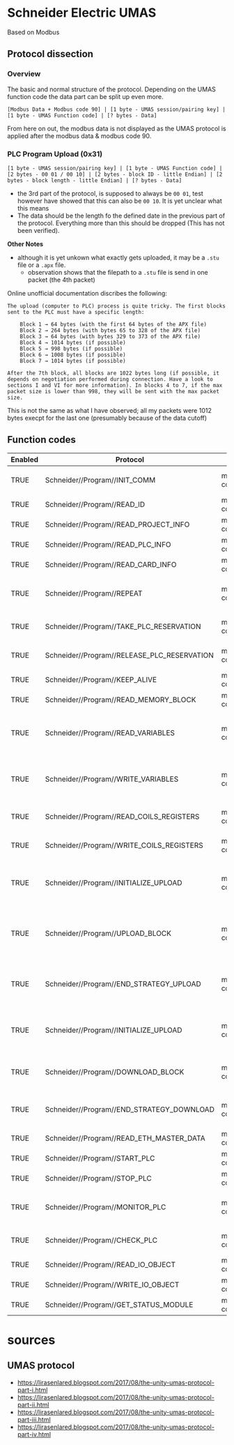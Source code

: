 ﻿# Schneider Electric UMAS
Based on Modbus

## Protocol dissection

### Overview
The basic and normal structure of the protocol. Depending on the UMAS function code the data part can be split up even more.
```
[Modbus Data + Modbus code 90] | [1 byte - UMAS session/pairing key] | [1 byte - UMAS Function code] | [? bytes - Data]
```
From here on out, the modbus data is not displayed as the UMAS protocol is applied after the modbus data & modbus code 90.

### PLC Program Upload (0x31)
```
[1 byte - UMAS session/pairing key] | [1 byte - UMAS Function code] | [2 bytes - 00 01 / 00 10] | [2 bytes - block ID - little Endian] | [2 bytes - block length - little Endian] | [? bytes - Data]
```
- the 3rd part of the protocol, is supposed to always be `00 01`, test however have showed that this can also be `00 10`. It is yet unclear what this means
- The data should be the length fo the defined date in the previous part of the protocol. Everything more than this should be dropped (This has not been verified). 

**Other Notes**
- although it is yet unkown what exactly gets uploaded, it may be a `.stu` file or a `.apx` file.
	- observation shows that the filepath to a `.stu` file is send in one packet (the 4th packet)
	
Online unofficial documentation discribes the following:
```
The upload (computer to PLC) process is quite tricky. The first blocks sent to the PLC must have a specific length:

    Block 1 → 64 bytes (with the first 64 bytes of the APX file)
    Block 2 → 264 bytes (with bytes 65 to 328 of the APX file)
    Block 3 → 64 bytes (with bytes 329 to 373 of the APX file)
    Block 4 → 1014 bytes (if possible)
    Block 5 → 998 bytes (if possible)
    Block 6 → 1008 bytes (if possible)
    Block 7 → 1014 bytes (if possible)

After the 7th block, all blocks are 1022 bytes long (if possible, it depends on negotiation performed during connection. Have a look to sections I and VI for more information). In blocks 4 to 7, if the max packet size is lower than 998, they will be sent with the max packet size. 
```
This is not the same as what I have observed; all my packets were 1012 bytes execpt for the last one (presumably because of the data cutoff)


## Function codes
| Enabled | Protocol                                    | Filter                       | Description                                                          |
| ------- | ------------------------------------------- | ---------------------------- | -------------------------------------------------------------------- |
| TRUE    | Schneider//Program//INIT_COMM               | modbus.data[1:2] contains 01 | Initialize a UMAS communication                                      |
| TRUE    | Schneider//Program//READ_ID                 | modbus.data[1:2] contains 02 | Request a PLC ID                                                     |
| TRUE    | Schneider//Program//READ_PROJECT_INFO       | modbus.data[1:2] contains 03 | Read Project Information                                             |
| TRUE    | Schneider//Program//READ_PLC_INFO           | modbus.data[1:2] contains 04 | Get internal PLC Info                                                |
| TRUE    | Schneider//Program//READ_CARD_INFO          | modbus.data[1:2] contains 06 | Get internal PLC SD-Card Info                                        |
| TRUE    | Schneider//Program//REPEAT                  | modbus.data[1:2] contains 0A | Sends back data sent to the PLC (used for synchronization)           |
| TRUE    | Schneider//Program//TAKE_PLC_RESERVATION    | modbus.data[1:2] contains 10 | Assign an 'owner' to the PLC                                         |
| TRUE    | Schneider//Program//RELEASE_PLC_RESERVATION | modbus.data[1:2] contains 11 | Release the reservation of a PLC                                     |
| TRUE    | Schneider//Program//KEEP_ALIVE              | modbus.data[1:2] contains 12 | Keep alive message                                                   |
| TRUE    | Schneider//Program//READ_MEMORY_BLOCK       | modbus.data[1:2] contains 20 | Read a memory block of the PLC                                       |
| TRUE    | Schneider//Program//READ_VARIABLES          | modbus.data[1:2] contains 22 | Read System bits, System Words and Strategy variables                |
| TRUE    | Schneider//Program//WRITE_VARIABLES         | modbus.data[1:2] contains 23 | Write System bits, System Words and Strategy variables               |
| TRUE    | Schneider//Program//READ_COILS_REGISTERS    | modbus.data[1:2] contains 24 | Read coils and holding registers from PLC                            |
| TRUE    | Schneider//Program//WRITE_COILS_REGISTERS   | modbus.data[1:2] contains 25 | Write coils and holding registers into PLC                           |
| TRUE    | Schneider//Program//INITIALIZE_UPLOAD       | modbus.data[1:2] contains 30 | Initialize Strategy upload (copy from engineering PC to PLC)         |
| TRUE    | Schneider//Program//UPLOAD_BLOCK            | modbus.data[1:2] contains 31 | Upload (copy from engineering PC to PLC) a strategy block to the PLC |
| TRUE    | Schneider//Program//END_STRATEGY_UPLOAD     | modbus.data[1:2] contains 32 | Finish strategy Upload (copy from engineering PC to PLC)             |
| TRUE    | Schneider//Program//INITIALIZE_UPLOAD       | modbus.data[1:2] contains 33 | Initialize Strategy download (copy from PLC to engineering PC)       |
| TRUE    | Schneider//Program//DOWNLOAD_BLOCK          | modbus.data[1:2] contains 34 | Download (copy from PLC to engineering PC) a strategy block          |
| TRUE    | Schneider//Program//END_STRATEGY_DOWNLOAD   | modbus.data[1:2] contains 35 | Finish strategy Download (copy from PLC to engineering PC)           |
| TRUE    | Schneider//Program//READ_ETH_MASTER_DATA    | modbus.data[1:2] contains 39 | Read Ethernet Master Data                                            |
| TRUE    | Schneider//Program//START_PLC               | modbus.data[1:2] contains 40 | Starts the PLC                                                       |
| TRUE    | Schneider//Program//STOP_PLC                | modbus.data[1:2] contains 41 | Stops the PLC                                                        |
| TRUE    | Schneider//Program//MONITOR_PLC             | modbus.data[1:2] contains 50 | Monitors variables, Systems bits and words                           |
| TRUE    | Schneider//Program//CHECK_PLC               | modbus.data[1:2] contains 58 | Check PLC Connection status                                          |
| TRUE    | Schneider//Program//READ_IO_OBJECT          | modbus.data[1:2] contains 70 | Read IO Object                                                       |
| TRUE    | Schneider//Program//WRITE_IO_OBJECT         | modbus.data[1:2] contains 71 | Write IO Object                                                      |
| TRUE    | Schneider//Program//GET_STATUS_MODULE       | modbus.data[1:2] contains 73 | Get Status Module                                                    |


# sources
## UMAS protocol
- https://lirasenlared.blogspot.com/2017/08/the-unity-umas-protocol-part-i.html
- https://lirasenlared.blogspot.com/2017/08/the-unity-umas-protocol-part-ii.html
- https://lirasenlared.blogspot.com/2017/08/the-unity-umas-protocol-part-iii.html
- https://lirasenlared.blogspot.com/2017/08/the-unity-umas-protocol-part-iv.html
